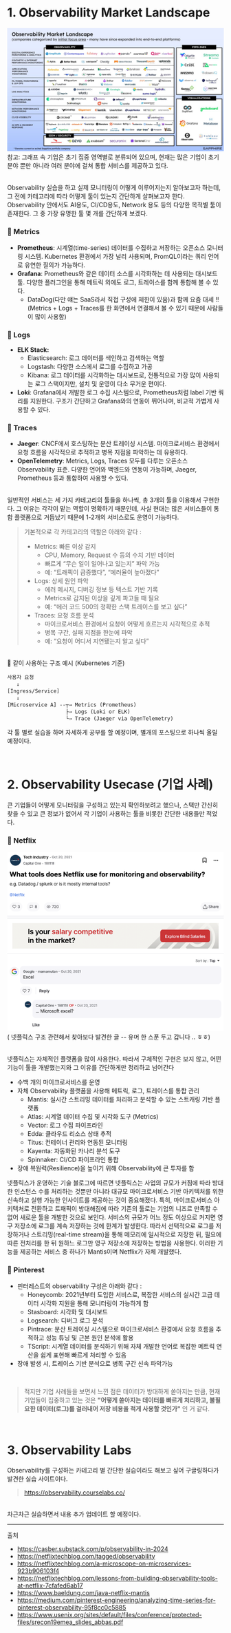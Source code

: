 


# 1. Observability Market Landscape

![landscape](images/image-1.png)
<br/>
참고: 그래프 속 기업은 초기 집중 영역별로 분류되어 있으며, 현재는 많은 기업이 초기 분야 뿐만 아니라 여러 분야에 걸쳐 통합 서비스를 제공하고 있다.

<br/>
Observability 실습을 하고 실제 모니터링이 어떻게 이루어지는지 알아보고자 하는데, 그 전에 카테고리에 따라 어떻게 툴이 있는지 간단하게 살펴보고자 한다. Observability 안에서도 AI용도, CI/CD용도, Network 용도 등의 다양한 목적별 툴이 존재한다. 그 중 가장 유명한 툴 몇 개를 간단하게 보겠다. 

### 🔹 Metrics
- **Prometheus**: 시계열(time-series) 데이터를 수집하고 저장하는 오픈소스 모니터링 시스템. Kubernetes 환경에서 가장 널리 사용되며, PromQL이라는 쿼리 언어로 유연한 질의가 가능하다.
- **Grafana**: Prometheus와 같은 데이터 소스를 시각화하는 데 사용되는 대시보드 툴. 다양한 플러그인을 통해 메트릭 외에도 로그, 트레이스를 함께 통합해 볼 수 있다. 
    - DataDog(다만 얘는 SaaS라서 직접 구성에 제한이 있음)과 함께 요즘 대세 !! (Metrics + Logs + Traces를 한 화면에서 연결해서 볼 수 있기 때문에 사람들이 많이 사용함)

### 🔹 Logs
- **ELK Stack:**
    - Elasticsearch: 로그 데이터를 색인하고 검색하는 역할
    - Logstash: 다양한 소스에서 로그를 수집하고 가공
    - Kibana: 로그 데이터를 시각화하는 대시보드로, 전통적으로 가장 많이 사용되는 로그 스택이지만, 설치 및 운영이 다소 무거운 편이다.
- **Loki**: Grafana에서 개발한 로그 수집 시스템으로, Prometheus처럼 label 기반 쿼리를 지원한다. 구조가 간단하고 Grafana와의 연동이 뛰어나며, 비교적 가볍게 사용할 수 있다.

### 🔹 Traces
- **Jaeger**: CNCF에서 호스팅하는 분산 트레이싱 시스템. 마이크로서비스 환경에서 요청 흐름을 시각적으로 추적하고 병목 지점을 파악하는 데 유용하다.
- **OpenTelemetry**: Metrics, Logs, Traces 모두를 다루는 오픈소스 Observability 표준. 다양한 언어와 백엔드와 연동이 가능하며, Jaeger, Prometheus 등과 통합하여 사용할 수 있다.

<br/>
일반적인 서비스는 세 가지 카테고리의 툴들을 하나씩, 총 3개의 툴을 이용해서 구현한다. 그 이유는 각각이 맡는 역할이 명확하기 때문인데, 사실 현대는 많은 서비스들이 통합 플랫폼으로 거듭났기 때문에 1-2개의 서비스로도 운영이 가능하다.

<br/>

> 기본적으로 각 카테고리의 역할은 아래와 같다 :
> - Metrics: 빠른 이상 감지
>   - CPU, Memory, Request 수 등의 수치 기반 데이터
>   - 빠르게 “무슨 일이 일어나고 있는지” 파악 가능
>   - 예: “트래픽이 급증했다”, “에러율이 높아졌다”
> - Logs: 상세 원인 파악
>   - 에러 메시지, 디버깅 정보 등 텍스트 기반 기록
>   - Metrics로 감지된 이상을 깊게 파고들 때 필요
>   - 예: “에러 코드 500의 정확한 스택 트레이스를 보고 싶다”
> - Traces: 요청 흐름 분석
>   - 마이크로서비스 환경에서 요청이 어떻게 흐르는지 시각적으로 추적
>   - 병목 구간, 실패 지점을 한눈에 파악
>   - 예: “요청이 어디서 지연됐는지 알고 싶다”

<br/>
🔽 같이 사용하는 구조 예시 (Kubernetes 기준)

```
사용자 요청
   ↓
[Ingress/Service]
   ↓
[Microservice A] --┬→ Metrics (Prometheus)
                   ├→ Logs (Loki or ELK)
                   └→ Trace (Jaeger via OpenTelemetry)
```

각 툴 별로 실습을 하며 자세하게 공부를 할 예정이며, 별개의 포스팅으로 하나씩 올릴 예정이다.


<br/>

# 2. Observability Usecase (기업 사례)
큰 기업들이 어떻게 모니터링을 구성하고 있는지 확인하보려고 했으나, 스택만 간신히 찾을 수 있고 큰 정보가 없어서 각 기업이 사용하는 툴을 비롯한 간단한 내용들만 적었다.

### 🔸 Netflix
![netflix-excel](images/image-2.png)
( 넷플릭스 구조 관련해서 찾아보다 발견한 글 -- 유머 한 스푼 두고 갑니다 .. ㅎㅎ)
<br/>
<br/>

넷플릭스는 자체적인 플랫폼을 많이 사용한다. 따라서 구체적인 구현은 보지 않고, 어떤 기능이 툴을 개발했는지와 그 이유를 간단하게만 정리하고 넘어간다
- 수백 개의 마이크로서비스를 운영
- 자체 Observability 플랫폼을 사용해 메트릭, 로그, 트레이스를 통합 관리
    - Mantis: 실시간 스트리밍 데이터를 처리하고 분석할 수 있는 스트캐링 기반 플랫폼
    - Atlas: 시계열 데이터 수집 및 시각화 도구 (Metrics)
    - Vector: 로그 수집 파이프라인
    - Edda: 클라우드 리소스 상태 추적
    - Titus: 컨테이너 관리와 연동된 모니터링
    - Kayenta: 자동화된 카나리 분석 도구
    - Spinnaker: CI/CD 파이프라인 통합
- 장애 복원력(Resilience)을 높이기 위해 Observability에 큰 투자를 함

넷플릭스가 운영하는 기술 블로그에 따르면 넷플릭스는 사업의 규모가 커짐에 따라 방대한 인스턴스 수를 처리하는 것뿐만 아니라 대규모 마이크로서비스 기반 아키텍처를 위한 신속하고 실행 가능한 인사이트를 제공하는 것이 중요해졌다. 특히, 마이크로서비스 아키텍처로 전환하고 트패픽이 방대해짐에 따라 기존의 툴로는 기업의 니즈르 만족할 수 없어 새로운 툴을 개발한 것으로 보인다. 
서비스의 규모가 어느 정도 이상으로 커지면 영구 저장소에 로그를 계속 저장하는 것에 한계가 발생한다. 따라서 선택적으로 로그를 저장하거나 스트리밍(real-time stream)을 통해 메모리에 일시적으로 저장한 뒤, 필요에 따른 전처리를 한 뒤 원하느 로그만 영구 저장소에 저장하는 방법을 사용한다. 이러한 기능을 제공하는 서비스 중 하나가 Mantis이며 Netflix가 자체 개발했다. <br/>


### 🔸 Pinterest

- 핀터레스트의 observability 구성은 아래와 같다 :
    - Honeycomb: 2021년부터 도입한 서비스로, 복잡한 서비스의 실시간 고급 데이터 시각화 지원을 통해 모니터링이 가능하게 함
    - Stasboard: 시각화 및 대시보드
    - Logsearch: 디버그 로그 분석
    - Pintrace: 분산 트레이싱 시스템으로 마이크로서비스 환경에서 요청 흐름을 추적하고 성능 튜닝 및 근본 원인 분석에 활용
    - TScript: 시계열 데이터를 분석하기 위해 자체 개발한 언어로 복잡한 메트릭 연산을 쉽게 표현해 빠르게 처리할 수 있음
- 장애 발생 시, 트레이스 기반 분석으로 병목 구간 신속 파악가능

<br/>

> 적지만 기업 사례들을 보면서 느낀 점은 데이터가 방대하게 쏟아지는 만큼, 현재 기업들이 집중하고 있는 것은 **"어떻게 쏟아지는 데이터를 빠르게 처리하고, 불필요한 데이터(로그)를 걸러내어 저장 비용을 적게 사용할 것인가"** 인 거 같다. 

<br/>

# 3. Observability Labs

Observability를 구성하는 카테고리 별 간단한 실습이라도 해보고 싶어 구글링하다가 발견한 실습 사이트이다. <br/>
> https://observability.courselabs.co/

<br/>
차근차근 실습하면서 내용 추가 업데이트 할 예정이다.

<br/>

---
출처
- https://casber.substack.com/p/observability-in-2024
- https://netflixtechblog.com/tagged/observability
- https://netflixtechblog.com/a-microscope-on-microservices-923b906103f4
- https://netflixtechblog.com/lessons-from-building-observability-tools-at-netflix-7cfafed6ab17
- https://www.baeldung.com/java-netflix-mantis
- https://medium.com/pinterest-engineering/analyzing-time-series-for-pinterest-observability-95f8cc0c5885
- https://www.usenix.org/sites/default/files/conference/protected-files/srecon19emea_slides_abbas.pdf


